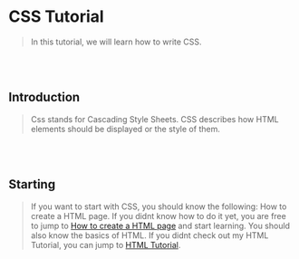 # CSS Tutorial

> In this tutorial, we will learn how to write CSS.


<br />
<br />


## Introduction

> Css stands for Cascading Style Sheets. CSS describes how HTML elements should be displayed or the style of them.


<br />
<br />


## Starting

>If you want to start with CSS, you should know the following: How to create a HTML page. If you didnt know how to do it yet, you are free to jump to [How to create a HTML page](/Web-Development/How-to-create-a-Web-Page.md) and start learning. You should also know the basics of HTML. If you didnt check out my HTML Tutorial, you can jump to [HTML Tutorial](/Web-Development/HTML/full-html-tutorial.md).


<br />
<br />


